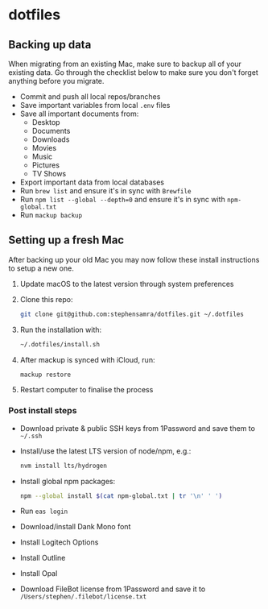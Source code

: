 # dotfiles

## Backing up data

When migrating from an existing Mac, make sure to backup all of your existing data. Go through the checklist below to make sure you don't forget anything before you migrate.

- Commit and push all local repos/branches
- Save important variables from local `.env` files
- Save all important documents from:
    - Desktop
	- Documents
	- Downloads
	- Movies
	- Music
	- Pictures
	- TV Shows
- Export important data from local databases
- Run `brew list` and ensure it's in sync with `Brewfile`
- Run `npm list --global --depth=0` and ensure it's in sync with `npm-global.txt`
- Run `mackup backup`

## Setting up a fresh Mac

After backing up your old Mac you may now follow these install instructions to setup a new one.

1. Update macOS to the latest version through system preferences
1. Clone this repo:

    ```zsh
    git clone git@github.com:stephensamra/dotfiles.git ~/.dotfiles
    ```

1. Run the installation with:

    ```zsh
    ~/.dotfiles/install.sh
    ```

1. After mackup is synced with iCloud, run:

    ```zsh
    mackup restore
    ```
1. Restart computer to finalise the process

### Post install steps
- Download private & public SSH keys from 1Password and save them to `~/.ssh`
- Install/use the latest LTS version of node/npm, e.g.:

    ```zsh
    nvm install lts/hydrogen
    ```

- Install global npm packages:

    ```zsh
    npm --global install $(cat npm-global.txt | tr '\n' ' ')
    ```

- Run `eas login`
- Download/install Dank Mono font
- Install Logitech Options
- Install Outline
- Install Opal
- Download FileBot license from 1Password and save it to `/Users/stephen/.filebot/license.txt`
